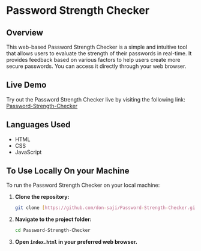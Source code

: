 # Password Strength Checker

## Overview

This web-based Password Strength Checker is a simple and intuitive tool that allows users to evaluate the strength of their passwords in real-time. It provides feedback based on various factors to help users create more secure passwords. You can access it directly through your web browser.

## Live Demo

Try out the Password Strength Checker live by visiting the following link: [Password-Strength-Checker](https://don-saji.github.io/Password-Strength-Checker/)

## Languages Used

* HTML
* CSS
* JavaScript

## To Use Locally On your Machine

To run the Password Strength Checker on your local machine:

1.  **Clone the repository:**
    ```bash
    git clone [https://github.com/don-saji/Password-Strength-Checker.git]
    ```
2.  **Navigate to the project folder:**
    ```bash
    cd Password-Strength-Checker
    ```
3.  **Open `index.html` in your preferred web browser.**

